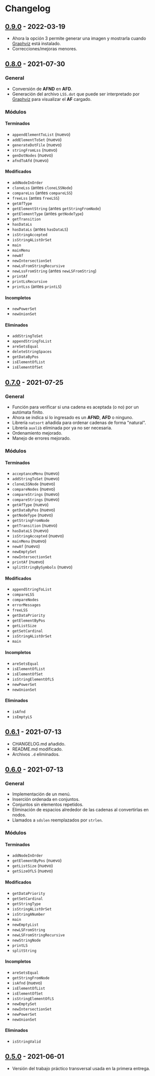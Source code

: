 # Changelog

## [0.9.0](https://github.com/CrysoK/TCI_TPT/releases/tag/0.9.0) - 2022-03-19

- Ahora la opción 3 permite generar una imagen y mostrarla cuando
  [Graphviz](https://graphviz.org/download/) está instalado.
- Correcciones/mejoras menores.

## [0.8.0](https://github.com/CrysoK/TCI_TPT/releases/tag/0.8.0) - 2021-07-30

### General

- Conversión de **AFND** en **AFD**.
- Generación del archivo `LSS.dot` que puede ser interpretado por [Graphviz](https://graphviz.org/) para visualizar el **AF** cargado.

### Módulos

#### Terminados

- `appendElementToList` (nuevo)
- `addElementToSet` (nuevo)
- `generateDotFile` (nuevo)
- `stringFromLss` (nuevo)
- `genDotNodes` (nuevo)
- `afndToAfd` (nuevo)

#### Modificados

- `addNodeInOrder`
- `cloneLss` (antes `cloneLSSNode`)
- `compareLss` (antes `compareLSS`)
- `freeLss` (antes `freeLSS`)
- `getAfType`
- `getElementString` (antes `getStringFromNode`)
- `getElementType` (antes `getNodeType`)
- `getTransition`
- `hasDataLs`
- `hasDataLs` (antes `hasDataLS`)
- `isStringAccepted`
- `isStringAListOrSet`
- `main`
- `mainMenu`
- `newAf`
- `newIntersectionSet`
- `newLsFromStringRecursive`
- `newLssFromString` (antes `newLSFromString`)
- `printAf`
- `printLsRecursive`
- `printLss` (antes `printLS`)

#### Incompletos

- `newPowerSet`
- `newUnionSet`

#### Eliminados

- `addStringToSet`
- `appendStringToList`
- `areSetsEqual`
- `deleteStringSpaces`
- `getDataByPos`
- `isElementOfList`
- `isElementOfSet`

## [0.7.0](https://github.com/CrysoK/TCI_TPT/releases/tag/0.7.0) - 2021-07-25

### General

- Función para verificar si una cadena es aceptada (o no) por un autómata finito.
- Ahora se indica si lo ingresado es un **AFND**, **AFD** o ninguno.
- Librería `natsort` añadida para ordenar cadenas de forma "natural".
- Librería `auxlib` eliminada por ya no ser necesaria.
- Ordenamiento mejorado.
- Manejo de errores mejorado.

### Módulos

#### Terminados

- `acceptanceMenu` (nuevo)
- `addStringToSet` (nuevo)
- `cloneLSSNode` (nuevo)
- `compareNodes` (nuevo)
- `compareStrings` (nuevo)
- `compareStrings` (nuevo)
- `getAfType` (nuevo)
- `getDataByPos` (nuevo)
- `getNodeType` (nuevo)
- `getStringFromNode`
- `getTransition` (nuevo)
- `hasDataLS` (nuevo)
- `isStringAccepted` (nuevo)
- `mainMenu` (nuevo)
- `newAf` (nuevo)
- `newEmptySet`
- `newIntersectionSet`
- `printAf` (nuevo)
- `splitStringBySymbols` (nuevo)

#### Modificados

- `appendStringToList`
- `compareLSS`
- `compareNodes`
- `errorMessages`
- `freeLSS`
- `getDataPriority`
- `getElementByPos`
- `getListSize`
- `getSetCardinal`
- `isStringAListOrSet`
- `main`

#### Incompletos

- `areSetsEqual`
- `isElementOfList`
- `isElementOfSet`
- `isStringElementOfLS`
- `newPowerSet`
- `newUnionSet`

#### Eliminados

- `isAfnd`
- `isEmptyLS`

## [0.6.1](https://github.com/CrysoK/TCI_TPT/releases/tag/0.6.1) - 2021-07-13

- CHANGELOG.md añadido.
- README.md modificado.
- Archivos `.d` eliminados.

## [0.6.0](https://github.com/CrysoK/TCI_TPT/releases/tag/0.6.0) - 2021-07-13

### General

- Implementación de un menú.
- Inserción ordenada en conjuntos.
- Conjuntos sin elementos repetidos.
- Eliminación de espacios alrededor de las cadenas al convertirlas en nodos.
- Llamados a `sdslen` reemplazados por `strlen`.

### Módulos

#### Terminados

- `addNodeInOrder`
- `getElementByPos` (nuevo)
- `getListSize` (nuevo)
- `getSizeOfLS` (nuevo)

#### Modificados

- `getDataPriority`
- `getSetCardinal`
- `getStringType`
- `isStringAListOrSet`
- `isStringANumber`
- `main`
- `newEmptyList`
- `newLSFromString`
- `newLSFromStringRecursive`
- `newStringNode`
- `printLS`
- `splitString`

#### Incompletos

- `areSetsEqual`
- `getStringFromNode`
- `isAfnd` (nuevo)
- `isElementOfList`
- `isElementOfSet`
- `isStringElementOfLS`
- `newEmptySet`
- `newIntersectionSet`
- `newPowerSet`
- `newUnionSet`

#### Eliminados

- `isStringValid`

## [0.5.0](https://github.com/CrysoK/TCI_TPT/releases/tag/0.5.0) - 2021-06-01

- Versión del trabajo práctico transversal usada en la primera entrega.
